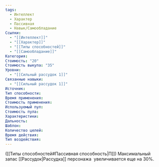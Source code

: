```yaml
---
tags:
  - Интеллект
  - Характер
  - Пассивная
  - Навык/Самообладание
Ссылки:
  - "[[Интеллект]]"
  - "[[Характер]]"
  - "[[Типы способностей]]"
  - "[[Самообладание]]"
Категория: 
Стоимость: "20"
Стоимость выкупа: "35"
Уровни:
  - "[[Сильный рассудок 1]]"
Связанные навыки:
  - "[[Сильный рассудок 1]]"
Источник:
Тип способности:
Время применения:
Стоимость применения:
Используемый пул:
Стоимость пула:
Характеристики:
Дальность:
Шаблон:
Количество целей:
Время действия:
Тип воздействия:
---
```

([[Типы способностей#Пассивная способность|П]]) Максимальный запас [[Рассудок|Рассудка]] персонажа  увеличивается еще на 30%.